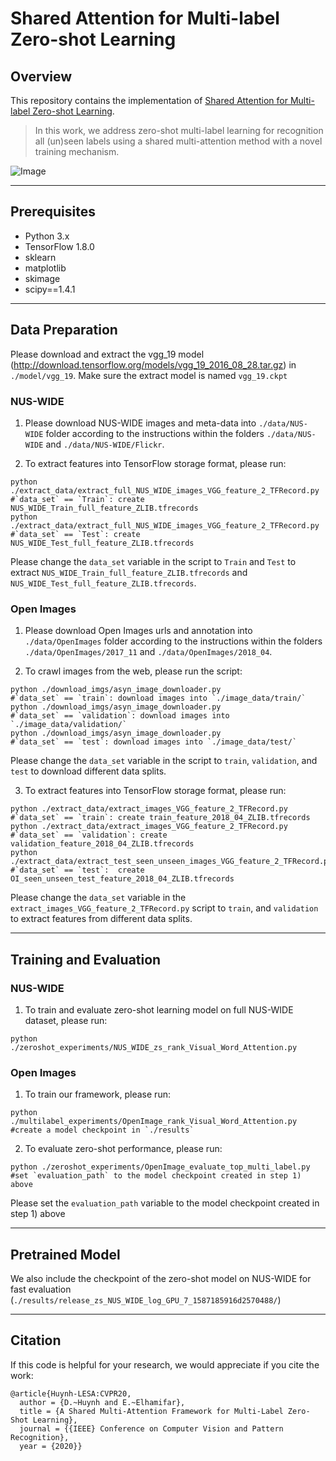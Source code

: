 # Shared Attention for Multi-label Zero-shot Learning

## Overview
This repository contains the implementation of [Shared Attention for Multi-label Zero-shot Learning](http://khoury.neu.edu/home/eelhami/publications/MultiAtt-MLZSL-CVPR20.pdf).
> In this work, we address zero-shot multi-label learning for recognition all (un)seen labels using a shared multi-attention method with a novel training mechanism.

![Image](https://github.com/hbdat/cvpr20_LESA/raw/master/fig/high_level_schematic.png)

---
## Prerequisites
+ Python 3.x
+ TensorFlow 1.8.0
+ sklearn
+ matplotlib
+ skimage
+ scipy==1.4.1

---
## Data Preparation

Please download and extract the vgg_19 model (http://download.tensorflow.org/models/vgg_19_2016_08_28.tar.gz) in `./model/vgg_19`. Make sure the extract model is named `vgg_19.ckpt`

### NUS-WIDE

1) Please download NUS-WIDE images and meta-data into `./data/NUS-WIDE` folder according to the instructions within the folders `./data/NUS-WIDE` and `./data/NUS-WIDE/Flickr`.

2) To extract features into TensorFlow storage format, please run:
```
python ./extract_data/extract_full_NUS_WIDE_images_VGG_feature_2_TFRecord.py			#`data_set` == `Train`: create NUS_WIDE_Train_full_feature_ZLIB.tfrecords
python ./extract_data/extract_full_NUS_WIDE_images_VGG_feature_2_TFRecord.py			#`data_set` == `Test`: create NUS_WIDE_Test_full_feature_ZLIB.tfrecords
```
Please change the `data_set` variable in the script to `Train` and `Test` to extract `NUS_WIDE_Train_full_feature_ZLIB.tfrecords` and `NUS_WIDE_Test_full_feature_ZLIB.tfrecords`.

### Open Images

1) Please download Open Images urls and annotation into `./data/OpenImages` folder according to the instructions within the folders `./data/OpenImages/2017_11` and `./data/OpenImages/2018_04`.

2) To crawl images from the web, please run the script:
```
python ./download_imgs/asyn_image_downloader.py 					#`data_set` == `train`: download images into `./image_data/train/`
python ./download_imgs/asyn_image_downloader.py 					#`data_set` == `validation`: download images into `./image_data/validation/`
python ./download_imgs/asyn_image_downloader.py 					#`data_set` == `test`: download images into `./image_data/test/`
```
Please change the `data_set` variable in the script to `train`, `validation`, and `test` to download different data splits.

3) To extract features into TensorFlow storage format, please run:
```
python ./extract_data/extract_images_VGG_feature_2_TFRecord.py						#`data_set` == `train`: create train_feature_2018_04_ZLIB.tfrecords
python ./extract_data/extract_images_VGG_feature_2_TFRecord.py						#`data_set` == `validation`: create validation_feature_2018_04_ZLIB.tfrecords
python ./extract_data/extract_test_seen_unseen_images_VGG_feature_2_TFRecord.py			        #`data_set` == `test`:  create OI_seen_unseen_test_feature_2018_04_ZLIB.tfrecords
```
Please change the `data_set` variable in the `extract_images_VGG_feature_2_TFRecord.py` script to `train`, and `validation` to extract features from different data splits.

---
## Training and Evaluation

### NUS-WIDE

1) To train and evaluate zero-shot learning model on full NUS-WIDE dataset, please run:
```
python ./zeroshot_experiments/NUS_WIDE_zs_rank_Visual_Word_Attention.py
```

### Open Images

1) To train our framework, please run:
```
python ./multilabel_experiments/OpenImage_rank_Visual_Word_Attention.py				#create a model checkpoint in `./results`
```
2) To evaluate zero-shot performance, please run:
```
python ./zeroshot_experiments/OpenImage_evaluate_top_multi_label.py					#set `evaluation_path` to the model checkpoint created in step 1) above
```
Please set the `evaluation_path` variable to the model checkpoint created in step 1) above

---
## Pretrained Model
We also include the checkpoint of the zero-shot model on NUS-WIDE for fast evaluation (`./results/release_zs_NUS_WIDE_log_GPU_7_1587185916d2570488/`)

---
## Citation
If this code is helpful for your research, we would appreciate if you cite the work:
```
@article{Huynh-LESA:CVPR20,
  author = {D.~Huynh and E.~Elhamifar},
  title = {A Shared Multi-Attention Framework for Multi-Label Zero-Shot Learning},
  journal = {{IEEE} Conference on Computer Vision and Pattern Recognition},
  year = {2020}}
```
